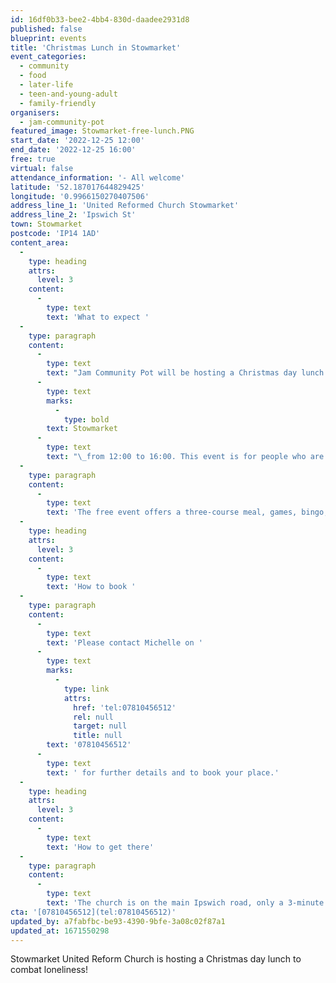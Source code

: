 ```yaml
---
id: 16df0b33-bee2-4bb4-830d-daadee2931d8
published: false
blueprint: events
title: 'Christmas Lunch in Stowmarket'
event_categories:
  - community
  - food
  - later-life
  - teen-and-young-adult
  - family-friendly
organisers:
  - jam-community-pot
featured_image: Stowmarket-free-lunch.PNG
start_date: '2022-12-25 12:00'
end_date: '2022-12-25 16:00'
free: true
virtual: false
attendance_information: '- All welcome'
latitude: '52.187017644829425'
longitude: '0.9966150270407506'
address_line_1: 'United Reformed Church Stowmarket'
address_line_2: 'Ipswich St'
town: Stowmarket
postcode: 'IP14 1AD'
content_area:
  -
    type: heading
    attrs:
      level: 3
    content:
      -
        type: text
        text: 'What to expect '
  -
    type: paragraph
    content:
      -
        type: text
        text: "Jam Community Pot will be hosting a Christmas day lunch at the United Reform Church in Ipswich Street,\_"
      -
        type: text
        marks:
          -
            type: bold
        text: Stowmarket
      -
        type: text
        text: "\_from 12:00 to 16:00. This event is for people who are vulnerable, isolated, struggling with the cost-of-living crisis or those who will be alone on Christmas day. "
  -
    type: paragraph
    content:
      -
        type: text
        text: 'The free event offers a three-course meal, games, bingo, raffle, and other entertainment on Sunday, December 25.'
  -
    type: heading
    attrs:
      level: 3
    content:
      -
        type: text
        text: 'How to book '
  -
    type: paragraph
    content:
      -
        type: text
        text: 'Please contact Michelle on '
      -
        type: text
        marks:
          -
            type: link
            attrs:
              href: 'tel:07810456512'
              rel: null
              target: null
              title: null
        text: '07810456512'
      -
        type: text
        text: ' for further details and to book your place.'
  -
    type: heading
    attrs:
      level: 3
    content:
      -
        type: text
        text: 'How to get there'
  -
    type: paragraph
    content:
      -
        type: text
        text: 'The church is on the main Ipswich road, only a 3-minute walk to The Food Museum. '
cta: '[07810456512](tel:07810456512)'
updated_by: a7fabfbc-be93-4390-9bfe-3a08c02f87a1
updated_at: 1671550298
---
```

Stowmarket United Reform Church is hosting a Christmas day lunch to combat loneliness!
